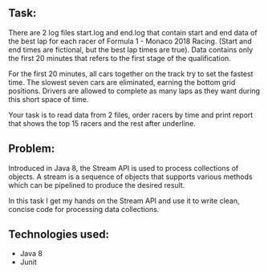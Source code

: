 ## Task:
There are 2 log files start.log and end.log that contain start and end data of the best lap for each racer of Formula 1 - Monaco 2018 Racing. (Start and end times are fictional, but the best lap times are true). Data contains only the first 20 minutes that refers to the first stage of the qualification.

For the first 20 minutes, all cars together on the track try to set the fastest time. The slowest seven cars are eliminated, earning the bottom grid positions. Drivers are allowed to complete as many laps as they want during this short space of time.

Your task is to read data from 2 files, order racers by time and print report that shows the top 15 racers and the rest after underline.

## Problem:
Introduced in Java 8, the Stream API is used to process collections of objects. A stream is a sequence of objects that supports various methods which can be pipelined to produce the desired result.

In this task I get my hands on the Stream API and use it to write clean, concise code for processing data collections.

## Technologies used:
* Java 8
* Junit
